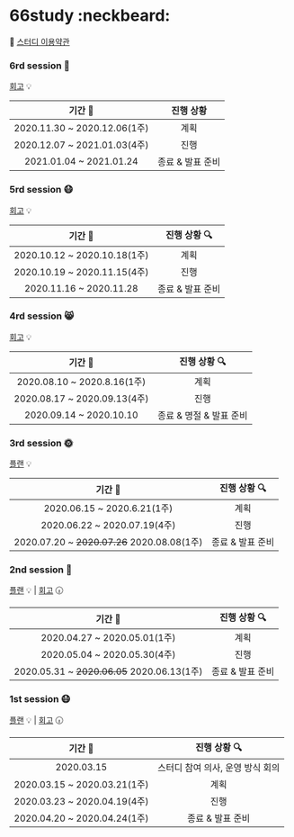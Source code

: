 # 66study :neckbeard:

:pushpin: [스터디 이용약관](https://docs.google.com/document/d/17uigaqeVh0eb82SwULPaC1Wghw5Tt4uyWU-eNrkkPeo/edit)


### 6rd session 🌅 

 [회고](./스터디회고/스터디회고-6차.md) :bulb: 

기간 :calendar: |진행 상황 
:---:|:---:  
2020.11.30 ~ 2020.12.06(1주) | 계획  
2020.12.07 ~ 2021.01.03(4주) | 진행  
2021.01.04 ~ 2021.01.24 | 종료 & 발표 준비

### 5rd session 😷

 [회고](./스터디회고/스터디회고-5차.md) :bulb: 

기간 :calendar: |진행 상황 :mag:
:---:|:---:  
2020.10.12 ~ 2020.10.18(1주) | 계획  
2020.10.19 ~ 2020.11.15(4주) | 진행  
2020.11.16 ~ 2020.11.28 | 종료 & 발표 준비


### 4rd session 😸

 [회고](./스터디회고/스터디회고-4차.md) :bulb: 

기간 :calendar: |진행 상황 :mag:
:---:|:---:  
2020.08.10 ~ 2020.8.16(1주) | 계획  
2020.08.17 ~ 2020.09.13(4주) | 진행  
2020.09.14 ~ 2020.10.10 | 종료 & 명절 & 발표 준비

### 3rd session :sun_with_face:	

 [플랜](./스터디계획/스터디계획-3차.md) :bulb: 

기간 :calendar: |진행 상황 :mag:
:---:|:---:  
2020.06.15 ~ 2020.6.21(1주) | 계획  
2020.06.22 ~ 2020.07.19(4주) | 진행  
2020.07.20 ~ ~~2020.07.26~~ 2020.08.08(1주) | 종료 & 발표 준비

### 2nd session :seedling:
[플랜](./스터디계획/스터디계획-2차.md) :bulb: | [회고](./스터디회고/스터디회고-2차.md) :clock630: 

기간 :calendar: |진행 상황 :mag:
:---:|:---:  
2020.04.27 ~ 2020.05.01(1주)| 계획
2020.05.04 ~ 2020.05.30(4주)| 진행
2020.05.31 ~ ~~2020.06.05~~ 2020.06.13(1주)| 종료 & 발표 준비


### 1st session :mask:
[플랜](./스터디계획/스터디계획-1차.md) :bulb: | [회고](./스터디회고/스터디회고-1차.md) :clock630: 

기간 :calendar: |진행 상황 :mag:
:---:|:---:  
2020.03.15| 스터디 참여 의사, 운영 방식 회의
2020.03.15 ~ 2020.03.21(1주)| 계획 
2020.03.23 ~ 2020.04.19(4주)| 진행
2020.04.20 ~ 2020.04.24(1주)| 종료 & 발표 준비  
